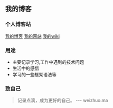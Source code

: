 ## 我的博客

### 个人博客站
[我的博客](http://blog.maweizhuo.com)
[我的网站](http://maweizhuo.com)
[我的wiki](http://wiki.maweizhuo.com)


### 用途
- 主要记录学习,工作中遇到的技术问题
- 生活中的感悟
- 学习的一些框架语法等

### 致自己
> 记录点滴，成为更好的自己。     --- weizhuo.ma
